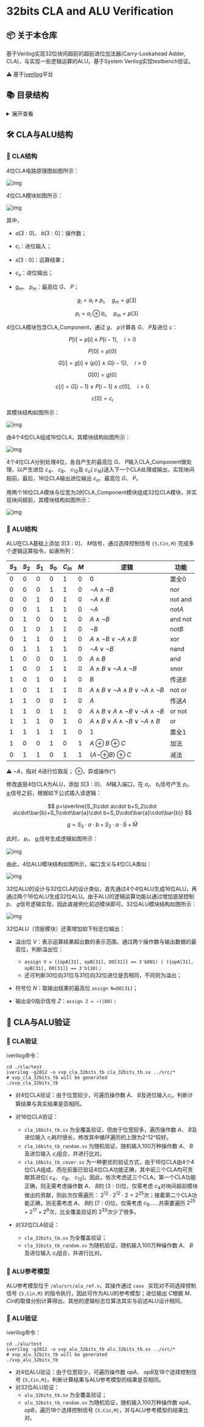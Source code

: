 # 32bits CLA and ALU Verification

## 📦 关于本仓库

基于Verilog实现32位块间超前的超前进位加法器(Carry-Lookahead Adder, CLA)，与实现一些逻辑运算的ALU。基于System Verilog实现testbench验证。

⚠️ 基于[iverilog](https://github.com/steveicarus/iverilog)平台

## 📚 目录结构

<details>   
	<summary>展开查看</summary>  
<pre><code>
├─ alu
│  ├─ src，ALU RTL
│  │  ├─ alu_4bits.v，4位ALU
│  │  ├─ alu_16bits.v，16位ALU
│  │  ├─ alu_32bits.v，32位ALU
│  │  ├─ alu_ref.v，任意位宽ALU参考模型
│  │  └─ cla_component.v，CLA组件模块
│  └─ test，ALU testbench
│  │  ├─ alu_4bits_tb.sv，4位ALU验证
│  │  ├─ alu_32bits_tb_random.sv，32位ALU随机验证
│  │  └─ alu_32bits_tb.sv，32位ALU覆盖验证
├─ cla
│  ├─ src，CLA RTL
│  │  ├─ cla_4bits.v，4位CLA
│  │  ├─ cla_16bits.v，16位CLA
│  │  ├─ cla_32bits.v，32位CLA
│  │  └─ cla_component.v，CLA组件模块
│  └─ test，CLA testbench
│  │  ├─ cla_4bits_tb.sv，4位CLA验证
│  │  ├─ cla_16bits_tb_cover.sv，16位CLA覆盖验证（测试项更少）
│  │  └─ cla_16bits_tb_random.sv，16位CLA随机验证
│  │  └─ cla_16bits_tb.sv，16位CLA覆盖验证
│  │  ├─ cla_32bits_tb_random.sv，32位CLA随机验证
│  │  └─ cla_32bits_tb.sv，32位CLA覆盖验证
└─ docs，文档相关
</code></pre>
</details>


## 🛠️ CLA与ALU结构

### 🧩 CLA结构

4位CLA电路原理图如图所示：

![img](./docs/4bits_cla_gp_gen.png "4位CLA gp信号生成逻辑")

4位CLA模块如图所示：

![img](./docs/cla_4bits.png "4位CLA模块结构")

其中，

- $a[3:0]$、 $b[3:0]$：操作数；
- $c_i$：进位输入；
- $s[3:0]$：运算结果；
- $c_o$：进位输出；
- $g_m$、 $p_m$：最高位 $G$、 $P$；

  $$
  g_i = a_i\land p_i,\quad g_m=g[3]
  $$

  $$
  p_i=a_i \oplus b_i,\quad p_m=p[3]
  $$

4位CLA模块包含CLA_Component，通过 $g$、 $p$计算各 $G$、 $P$及进位 $c$：

$$
P[i]=p[i]\land P[i-1], \quad i > 0
$$

$$
P[0]=p[0]
$$

$$
G[i]=g[i]\ \lor\ (p[i]\ \land\ G[i-1]), \quad i > 0
$$

$$
G[0]=g[0]
$$

$$
c[i]=G[i-1]\ \lor\ P[i-1]\ \land\ c[0],\quad i>0
$$

$$
c[0]=c_i
$$

其模块结构如图所示：

![img](./docs/cla_component.png "CLA_Component模块结构")

由4个4位CLA组成16位CLA，其模块结构如图所示：

![img](./docs/cla_16bits.png "16位CLA模块结构")

4个4位CLA分别处理4位，各自产生的最高位 $G$、 $P$输入CLA_Component做处理，以产生进位 $c_4$、 $c_8$、 $c_{12}$及 $c_o$( $c_{16}$)送入下一个CLA处理或输出，实现块间超前。最后，16位CLA输出进位输出 $c_o$、最高位 $G$、 $P$。

用两个16位CLA模块与位宽为2的CLA_Component模块组成32位CLA模块，并实现块间超前，其模块结构如图所示：

![img](./docs/cla_32bits.png "32位CLA模块结构")

### 🧩 ALU结构

ALU在CLA基础上添加 $S[3:0]$、 $M$信号，通过选择控制信号 `{S,Cin,M}` 完成多个逻辑运算指令，如表所列：

| $S_3$ | $S_2$ | $S_1$ | $S_0$ | $C_{in}$ | $M$ | 逻辑                                                | 功能      |
| ------- | ------- | ------- | ------- | ---------- | ----- | --------------------------------------------------- | --------- |
| 0       | 0       | 0       | 0       | 1          | 0     | 0                                                   | 置全0     |
| 0       | 0       | 0       | 1       | 1          | 0     | $\neg A\land\neg B$                               | nor       |
| 0       | 0       | 1       | 0       | 1          | 0     | $\neg A\land B$                                   | not and   |
| 0       | 0       | 1       | 1       | 1          | 0     | $\neg A$                                          | not$A$  |
| 0       | 1       | 0       | 0       | 1          | 0     | $A\land\neg B$                                    | and not   |
| 0       | 1       | 0       | 1       | 1          | 0     | $\neg B$                                          | not$B$  |
| 0       | 1       | 1       | 0       | 1          | 0     | $A\land\neg B\lor \neg A\land B$                  | xor       |
| 0       | 1       | 1       | 1       | 1          | 0     | $\neg A\lor\neg B$                                | nand      |
| 1       | 0       | 0       | 0       | 1          | 0     | $A\land B$                                        | and       |
| 1       | 0       | 0       | 1       | 1          | 0     | $A\land B\lor\neg A\land \neg B$                  | xnor      |
| 1       | 0       | 1       | 0       | 1          | 0     | $B$                                               | 传送$B$ |
| 1       | 0       | 1       | 1       | 1          | 0     | $A\land B\lor\neg A\land B\lor\neg A\land \neg B$ | not or    |
| 1       | 1       | 0       | 0       | 1          | 0     | $A$                                               | 传送$A$ |
| 1       | 1       | 0       | 1       | 1          | 0     | $A\land B\lor A\land\neg B\lor\neg A\land\neg B$  | or not    |
| 1       | 1       | 1       | 0       | 1          | 0     | $A\land B\lor A\land\neg B\lor\neg A\land B$      | or        |
| 1       | 1       | 1       | 1       | 1          | 0     | 1                                                   | 置全1     |
| 1       | 0       | 0       | 1       | 0          | 1     | $A\oplus B\oplus C$                               | 加法      |
| 0       | 1       | 1       | 0       | 1          | 1     | $(A\neg\oplus B)\oplus C$                         | 减法      |

⚠️ $\neg A$，指对 $A$进行位取反； $\oplus$，异或操作(^)

修改底层4位CLA为ALU，添加 $S[3:0]$、 $M$输入端口，在 $a_i$、 $b_i$信号产生 $p_i$、 $g_i$信号之前，根据如下公式插入该逻辑：

$$
p=\overline{S_3\cdot a\cdot b+S_2\cdot a\cdot\bar{b}+S_1\cdot\bar{a}\cdot b+S_0\cdot\bar{a}\cdot\bar{b}}
$$

$$
g=S_3\cdot a\cdot b+S_2\cdot a\cdot\bar{b}+\bar{M}
$$

此时， $p_i$、 $g_i$信号生成逻辑如图所示：

![img](./docs/alu_gp_gen.png "4位ALU gp信号生成逻辑")

由此，4位ALU模块结构如图所示，端口含义与4位CLA类似：

![img](./docs/alu_4bits.png "4位ALU模块结构")

32位ALU的设计与32位CLA的设计类似，首先通过4个4位ALU生成16位ALU，再通过两个16位ALU生成32位ALU。由于ALU的逻辑运算功能以通过增加底层控制 $p$、 $g$信号逻辑实现，因此直接例化前述模块即可。32位ALU模块结构如图所示：

![img](./docs/alu_32bits.png "32位ALU模块结构")

32位ALU（顶层模块）还需增加如下标志位输出：

- 溢出位 $V$：表示运算结果超出数的表示范围。通过两个操作数与输出数据的最高位，判断溢出位：

  - `assign V = ({opA[31], opB[31], DO[31]} == 3'b001) | ({opA[31], opB[31], DO[31]} == 3'b110)；`
  - 还可判断30位向31位与31位向32位进位是否相同，不同则为溢出；
- 符号位 $N$：取输出结果的最高位 `assign N=DO[31]`；
- 输出全0指示信号 $Z$：`assign Z = ~(|DO)；`

## 🧪 CLA与ALU验证

### 🔬 CLA验证

iverilog命令：

```shell
cd ./cla/test
iverilog -g2012 -o vvp_cla_32bits_tb cla_32bits_tb.sv ../src/*
# vvp_cla_32bits_tb will be generated
./vvp_cla_32bits_tb
```

- 对4位CLA验证：由于位宽较少，可遍历操作数 $A$、 $B$及进位输入$c_i$，判断计算结果与真实结果是否相同。
- 对16位CLA验证：

  - `cla_16bits_tb.sv` 为全覆盖验证，但由于位宽较多，遍历操作数 $A$、 $B$及进位输入 $c_i$耗时很长，修改其中循环遍历的上限为2^12^较好。
  - `cla_16bits_tb_random.sv` 为随机验证，随机输入100万种操作数 $A$、 $B$及进位输入 $c_i$组合，并进行比对。
  - `cla_16bits_tb_cover.sv` 为一种更优的验证方式，由于16位CLA由4个4位CLA组成，而在前面已验证4位CLA功能正确，其中前三个CLA均可贡献其进位( $c_4$、 $c_8$、 $c_{12}$)。因此，依次考虑这三个CLA，第一个CLA功能正确，则无需考虑操作数 $A$、 $B$的 $[3:0]$位，仅需考虑 $c_4$对块间超前模块做出的贡献，则此次仅需遍历： $2^{12}\cdot 2^{12}\cdot 2=2^{25}$次；接着第二个CLA功能正确，则无需考虑 $A$、 $B$的 $[7:0]$位，仅需考虑 $c_8$……共需要遍历 $2^{25}+2^{17}+2^{9}$次，比全覆盖验证的 $2^{33}$次少了很多。
- 对32位CLA验证：

  - `cla_32bits_tb.sv` 为全覆盖验证；
  - `cla_32bits_tb_random.sv` 为随机验证，随机输入100万种操作数 $A$、 $B$及进位输入 $c_i$组合，并进行比对。

### 🚚 ALU参考模型

ALU参考模型位于 `/alu/src/alu_ref.v`，其操作通过 `case ` 实现对不同选择控制信号 `{S,Cin,M}` 的指令执行，因此可作为ALU的参考模型；进位输出 $C$根据 $M$、 $Cin$的取值分别计算得出。其他的逻辑标志位算法其实与前述ALU设计相同。

### 🔬 ALU验证

iverilog命令：

```shell
cd ./alu/test
iverilog -g2012 -o vvp_alu_32bits_tb alu_32bits_tb.sv ../src/*
# vvp_alu_32bits_tb will be generated
./vvp_alu_32bits_tb
```

- 对4位ALU验证：由于位宽较少，可遍历操作数 $opA$、 $opB$及18个选择控制信号 `{S,Cin,M}`，判断计算结果与ALU参考模型的结果是否相同。
- 对32位ALU验证：
  - `alu_32bits_tb.sv` 为全覆盖验证；
  - `alu_32bits_tb_random.sv` 为随机验证，随机输入100万种操作数 $opA$、 $opB$，遍历18个选择控制信号 `{S,Cin,M}`，并与ALU参考模型的结果比对。
